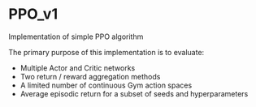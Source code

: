 # PPO_v1
Implementation of simple PPO algorithm

The primary purpose of this implementation is to evaluate:
 - Multiple Actor and Critic networks
 - Two return / reward aggregation methods
 - A limited number of continuous Gym action spaces
 - Average episodic return for a subset of seeds and hyperparameters 
